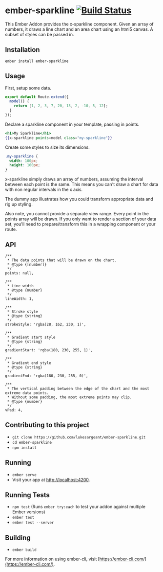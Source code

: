 # ember-sparkline [![Build Status](https://travis-ci.org/lukesargeant/ember-sparkline.svg?branch=master)](https://travis-ci.org/lukesargeant/ember-sparkline)

This Ember Addon provides the x-sparkline component. Given an array of numbers, it
draws a line chart and an area chart using an html5 canvas. A subset of styles
can be passed in.

## Installation

`ember install ember-sparkline`

## Usage

First, setup some data.

```js
export default Route.extend({
  model() {
    return [1, 2, 3, 7, 20, 13, 2, -10, 5, 12];
  }
});
```

Declare a sparkline component in your template, passing in points.

```hbs
<h1>My Sparkline</h1>
{{x-sparkline points=model class="my-sparkline"}}
```

Create some styles to size its dimensions.

```css
.my-sparkline {
  width: 100px;
  height: 100px;
}
```

x-sparkline simply draws an array of numbers, assuming the interval between each
point is the same. This means you can't draw a chart for data with non regular
intervals in the x axis.

The dummy app illustrates how you could transform appropriate data and rig up
styling.

Also note, you cannot provide a separate view range. Every point in the points
array will be drawn. If you only want to render a section of your data set,
you'll need to prepare/transform this in a wrapping component or your route.

## API

```
/**
 * The data points that will be drawn on the chart.
 * @type {[number]}
 */
points: null,

/**
 * Line width
 * @type {number}
 */
lineWidth: 1,

/**
 * Stroke style
 * @type {string}
 */
strokeStyle: 'rgba(28, 162, 230, 1)',

/**
 * Gradient start style
 * @type {string}
 */
gradientStart: 'rgba(180, 230, 255, 1)',

/**
 * Gradient end style
 * @type {string}
 */
gradientEnd: 'rgba(180, 230, 255, 0)',

/**
 * The vertical padding between the edge of the chart and the most extreme data points.
 * Without some padding, the most extreme points may clip.
 * @type {number}
 */
vPad: 4,
```

## Contributing to this project

* `git clone https://github.com/lukesargeant/ember-sparkline.git`
* `cd ember-sparkline`
* `npm install`

## Running

* `ember serve`
* Visit your app at [http://localhost:4200](http://localhost:4200).

## Running Tests

* `npm test` (Runs `ember try:each` to test your addon against multiple Ember versions)
* `ember test`
* `ember test --server`

## Building

* `ember build`

For more information on using ember-cli, visit [https://ember-cli.com/](https://ember-cli.com/).
